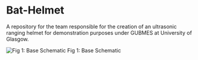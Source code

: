 # Bat-Helmet
A repository for the team responsible for the creation of an ultrasonic ranging helmet for demonstration purposes under GUBMES at University of Glasgow.

![Fig 1: Base Schematic](https://github.com/vamsi-karnam/Bat-Helmet/assets/123312301/8e800c61-a65d-42ca-97ca-db3cab362f8d)
Fig 1: Base Schematic
